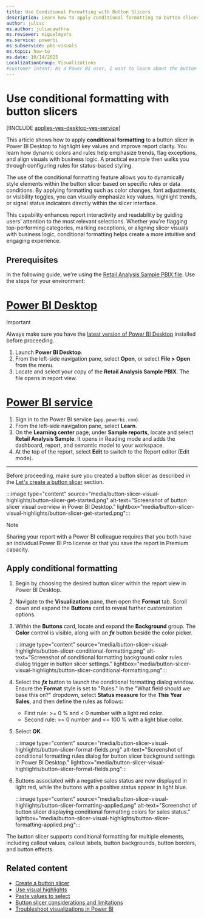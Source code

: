 ```yaml
---
title: Use Conditional Formatting with Button Slicers
description: Learn how to apply conditional formatting to button slicers to highlight key metrics and improve report interactivity in Power BI Desktop.
author: julcsc
ms.author: juliacawthra
ms.reviewer: miguelmyers
ms.service: powerbi
ms.subservice: pbi-visuals
ms.topic: how-to
ms.date: 10/14/2025
LocalizationGroup: Visualizations
#customer intent: As a Power BI user, I want to learn about the button slicer feature in Power BI Desktop, including how to format it, so I can enhance my reports with interactive filtering options.
---
```


# Use conditional formatting with button slicers

[!INCLUDE [applies-yes-desktop-yes-service](../includes/applies-yes-desktop-yes-service.md)]

This article shows how to apply **conditional formatting** to a button slicer in Power BI Desktop to highlight key values and improve report clarity. You learn how dynamic colors and rules help emphasize trends, flag exceptions, and align visuals with business logic. A practical example then walks you through configuring rules for status-based styling.

The use of the conditional formatting feature allows you to dynamically style elements within the button slicer based on specific rules or data conditions. By applying formatting such as color changes, font adjustments, or visibility toggles, you can visually emphasize key values, highlight trends, or signal status indicators directly within the slicer interface.

This capability enhances report interactivity and readability by guiding users’ attention to the most relevant selections. Whether you're flagging top-performing categories, marking exceptions, or aligning slicer visuals with business logic, conditional formatting helps create a more intuitive and engaging experience.

## Prerequisites

In the following guide, we're using the [Retail Analysis Sample PBIX file](https://download.microsoft.com/download/9/6/D/96DDC2FF-2568-491D-AAFA-AFDD6F763AE3/Retail%20Analysis%20Sample%20PBIX.pbix). Use the steps for your environment:

# [Power BI Desktop](#tab/powerbi-desktop)

> [!IMPORTANT]
> Always make sure you have the [latest version of Power BI Desktop](https://www.microsoft.com/en-us/download/details.aspx?id=58494) installed before proceeding.

1. Launch **Power BI Desktop**.
1. From the left-side navigation pane, select **Open**, or select **File > Open** from the menu.
1. Locate and select your copy of the **Retail Analysis Sample PBIX**. The file opens in report view.

# [Power BI service](#tab/powerbi-service)

1. Sign in to the Power BI service (`app.powerbi.com`).
1. From the left-side navigation pane, select **Learn**.
1. On the **Learning center** page, under **Sample reports**, locate and select **Retail Analysis Sample**. It opens in Reading mode and adds the dashboard, report, and semantic model to your workspace.
1. At the top of the report, select **Edit** to switch to the Report editor (Edit mode).

---

Before proceeding, make sure you created a button slicer as described in the [Let's create a button slicer](/power-bi/visuals/power-bi-visualization-button-slicer#lets-create-a-button-slicer) section.

:::image type="content" source="media/button-slicer-visual-highlights/button-slicer-get-started.png" alt-text="Screenshot of button slicer visual overview in Power BI Desktop." lightbox="media/button-slicer-visual-highlights/button-slicer-get-started.png":::

> [!NOTE]
> Sharing your report with a Power BI colleague requires that you both have an individual Power BI Pro license or that you save the report in Premium capacity.

## Apply conditional formatting

1. Begin by choosing the desired button slicer within the report view in Power BI Desktop.
1. Navigate to the **Visualization** pane, then open the **Format** tab. Scroll down and expand the **Buttons** card to reveal further customization options.
1. Within the **Buttons** card, locate and expand the **Background** group. The **Color** control is visible, along with an ***fx*** button beside the color picker.

    :::image type="content" source="media/button-slicer-visual-highlights/button-slicer-conditional-formatting.png" alt-text="Screenshot of conditional formatting background color rules dialog trigger in button slicer settings." lightbox="media/button-slicer-visual-highlights/button-slicer-conditional-formatting.png":::

1. Select the ***fx*** button to launch the conditional formatting dialog window. Ensure the **Format** style is set to "Rules." In the "What field should we base this on?" dropdown, select **Status measure** for the **This Year Sales**, and then define the rules as follows:

   - First rule: >= 0 % and < 0 number with a light red color.
   - Second rule: >= 0 number and <= 100 % with a light blue color.

1. Select **OK**.

    :::image type="content" source="media/button-slicer-visual-highlights/button-slicer-format-fields.png" alt-text="Screenshot of conditional formatting rules dialog for button slicer background settings in Power BI Desktop." lightbox="media/button-slicer-visual-highlights/button-slicer-format-fields.png":::

1. Buttons associated with a negative sales status are now displayed in light red, while the buttons with a positive status appear in light blue.

    :::image type="content" source="media/button-slicer-visual-highlights/button-slicer-formatting-applied.png" alt-text="Screenshot of button slicer displaying conditional formatting colors for sales status." lightbox="media/button-slicer-visual-highlights/button-slicer-formatting-applied.png":::

The button slicer supports conditional formatting for multiple elements, including callout values, callout labels, button backgrounds, button borders, and button effects.

## Related content

- [Create a button slicer](power-bi-visualization-button-slicer.md)
- [Use visual highlights](button-slicer-visual-highlights.md)
- [Paste values to select](button-slicer-paste-values.md)
- [Button slicer considerations and limitations](power-bi-visualization-list-slicer-considerations-limitations.md)
- [Troubleshoot visualizations in Power BI](power-bi-visualization-troubleshoot.md)
